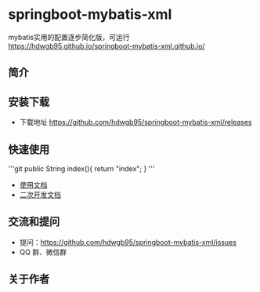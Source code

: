 # springboot-mybatis-xml
mybatis实用的配置逐步简化版，可运行  https://hdwgb95.github.io/springboot-mybatis-xml.github.io/

## 简介



## 安装下载

- 下载地址 https://github.com/hdwgb95/springboot-mybatis-xml/releases

## 快速使用

'''git
public String index(){
	return "index";
}
'''

- [使用文档](./doc/use/README.md)
- [二次开发文档](./doc/dev/README.md)

## 交流和提问

- 提问：https://github.com/hdwgb95/springboot-mybatis-xml/issues
- QQ 群、微信群 


## 关于作者



